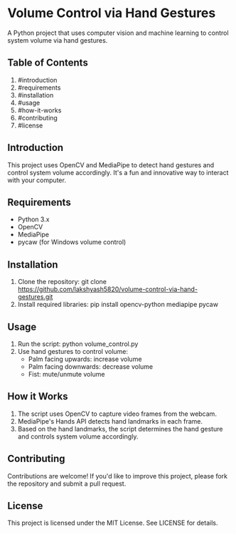 # Volume Control via Hand Gestures

A Python project that uses computer vision and machine learning to control system volume via hand gestures.

## Table of Contents

1. #introduction
2. #requirements
3. #installation
4. #usage
5. #how-it-works
6. #contributing
7. #license

## Introduction

This project uses OpenCV and MediaPipe to detect hand gestures and control system volume accordingly. It's a fun and innovative way to interact with your computer.

## Requirements

- Python 3.x
- OpenCV
- MediaPipe
- pycaw (for Windows volume control)

## Installation

1. Clone the repository: git clone https://github.com/lakshyash5820/volume-control-via-hand-gestures.git
2. Install required libraries: pip install opencv-python mediapipe pycaw

## Usage

1. Run the script: python volume_control.py
2. Use hand gestures to control volume:
    - Palm facing upwards: increase volume
    - Palm facing downwards: decrease volume
    - Fist: mute/unmute volume

## How it Works

1. The script uses OpenCV to capture video frames from the webcam.
2. MediaPipe's Hands API detects hand landmarks in each frame.
3. Based on the hand landmarks, the script determines the hand gesture and controls system volume accordingly.

## Contributing

Contributions are welcome! If you'd like to improve this project, please fork the repository and submit a pull request.

## License

This project is licensed under the MIT License. See LICENSE for details.
